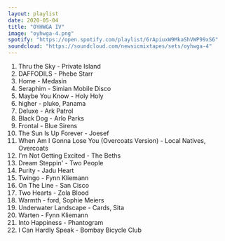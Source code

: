 ```yaml
---
layout: playlist
date: 2020-05-04
title: "OYHWGA IV"
image: "oyhwga-4.png"
spotify: "https://open.spotify.com/playlist/6rApiuxW9MkaShVWP99xS6"
soundcloud: "https://soundcloud.com/newsicmixtapes/sets/oyhwga-4"
---
```


<ol>
    <li>Thru the Sky - Private Island</li>
    <li>DAFFODILS - Phebe Starr</li>
    <li>Home - Medasin</li>
    <li>Seraphim - Simian Mobile Disco</li>
    <li>Maybe You Know - Holy Holy</li>
    <li>higher - pluko, Panama</li>
    <li>Deluxe - Ark Patrol</li>
    <li>Black Dog - Arlo Parks</li>
    <li>Frontal - Blue Sirens </li>
    <li>The Sun Is Up Forever - Joesef</li>
    <li>When Am I Gonna Lose You (Overcoats Version) - Local Natives, Overcoats </li>
    <li>I'm Not Getting Excited - The Beths</li>
    <li>Dream Steppin' - Two People</li>
    <li>Purity - Jadu Heart</li>
    <li>Twingo - Fynn Kliemann</li>
    <li>On The Line - San Cisco</li>
    <li>Two Hearts - Zola Blood </li>
    <li>Warmth - ford, Sophie Meiers</li>
    <li>Underwater Landscape - Cards, Sita</li>
    <li>Warten - Fynn Kliemann</li>
    <li>Into Happiness - Phantogram</li>
    <li>I Can Hardly Speak - Bombay Bicycle Club</li>
</ol>
